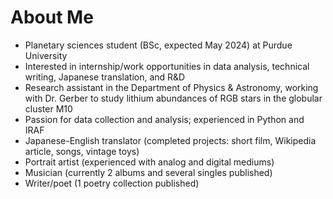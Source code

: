 # About Me
- Planetary sciences student (BSc, expected May 2024) at Purdue University
- Interested in internship/work opportunities in data analysis, technical writing, Japanese translation, and R&D
- Research assistant in the Department of Physics & Astronomy, working with Dr. Gerber to study lithium abundances of RGB stars in the globular cluster M10
- Passion for data collection and analysis; experienced in Python and IRAF
- Japanese-English translator (completed projects: short film, Wikipedia article, songs, vintage toys)
- Portrait artist (experienced with analog and digital mediums)
- Musician (currently 2 albums and several singles published)
- Writer/poet (1 poetry collection published)

